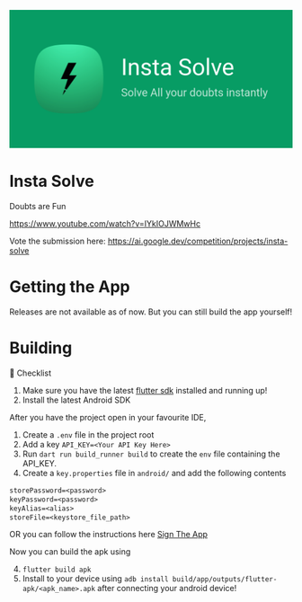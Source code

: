 ![img](assets/play-store/play_store_feature_graphic.png)

# Insta Solve
 Doubts are Fun

https://www.youtube.com/watch?v=IYkIOJWMwHc

Vote the submission here: https://ai.google.dev/competition/projects/insta-solve

# Getting the App

Releases are not available as of now. But you can still build the app yourself!

# Building

📝 Checklist
 1. Make sure you have the latest [flutter sdk](https://docs.flutter.dev/get-started/install) installed and running up!
 2. Install the latest Android SDK

After you have the project open in your favourite IDE,
 1. Create a `.env` file in the project root
 2. Add a key `API_KEY=<Your API Key Here>`
 3. Run `dart run build_runner build` to create the `env` file containing the API_KEY.
 4. Create a `key.properties` file in `android/` and add the following contents
 ```properties
 storePassword=<password>
 keyPassword=<password>
 keyAlias=<alias>
 storeFile=<keystore_file_path>
 ```

 OR you can follow the instructions here [Sign The App](https://docs.flutter.dev/deployment/android#sign-the-app)

Now you can build the apk using

 4. `flutter build apk`
 5. Install to your device using `adb install build/app/outputs/flutter-apk/<apk_name>.apk` after connecting your android device!
